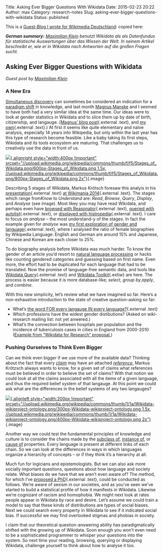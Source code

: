 Title: Asking Ever Bigger Questions With Wikidata
Date: 2015-02-23 20:22
Author: max
Category: research-notes
Slug: asking-ever-bigger-questions-with-wikidata
Status: published

This is a [Guest-Blog I wrote for Wikimedia Deutschland](http://blog.wikimedia.de/2015/02/16/asking-ever-bigger-questions-with-wikidata/): copied here:

***German summary:** [Maximilian Klein](http://en.wikipedia.org/wiki/User:Maximilianklein) benutzt Wikidata als als Datenfundus für statistische Auswertungen über das Wissen der Welt. In seinem Artikel beschreibt er, wie er in Wikidata nach Antworten auf die großen Fragen sucht.*

Asking Ever Bigger Questions with Wikidata
------------------------------------------

*Guest post by [Maximilian Klein](http://en.wikipedia.org/wiki/User:Maximilianklein)*

### A New Era

[Simultaneous discovery](https://www.wikidata.org/wiki/Q1645643 "Q1645643") can sometimes be considered an indication for a [paradigm shift](https://www.wikidata.org/wiki/Q689971 "Q689971") in knowledge, and last month [Magnus Manske](https://www.wikidata.org/wiki/Q13520818 "Q13520818") and I seemed to have both had a very similar idea at the same time. Our ideas were to look at gender statistics in Wikidata and to slice them up by date of birth, citizenship, and langauge. ([Magnus’ blog post](http://magnusmanske.de/wordpress/?p=250){.external .text}, and [my own](http://notconfusing.com/preliminary-results-from-wigi-the-wikipedia-gender-inequality-index/){.external .text}.) At first it seems like quite elementary and naïve analysis, especially 14 years into Wikipedia, but only within the last year has this type of research become feasible. Like a baby taking its first steps, Wikidata and its tools ecosystem are maturing. That challenges us to creatively use the data in front of us.


[![](https://upload.wikimedia.org/wikipedia/commons/thumb/f/f5/Stages_of_Wikidata.png/400px-Stages_of_Wikidata.png){.alignright style="width:400px !important" srcset="//upload.wikimedia.org/wikipedia/commons/thumb/f/f5/Stages_of_Wikidata.png/600px-Stages_of_Wikidata.png 1.5x, //upload.wikimedia.org/wikipedia/commons/thumb/f/f5/Stages_of_Wikidata.png/800px-Stages_of_Wikidata.png 2x"}](https://commons.wikimedia.org/wiki/File:Stages_of_Wikidata.png?uselang=de "Markus Krötzsch's 5 stages of Wikdiata"){.image}


Describing 5 stages of Wikidata, Markus Krötsch foresaw this analyis in his [presentation](http://korrekt.org/talks/2014/wikimania-wikidata.svg){.external .text} [at Wikimania 2014](http://new.livestream.com/wikimania/friday2014/videos/59350537){.external .text}. The stages which range from*Know* to *Understand* are: *Read*, *Browse*, *Query*, *Display*, and *Analyse* (see image). Most likey you may have read Wikidata, and perhaps even have [browsed with Reasonator](http://tools.wmflabs.org/reasonator/){.external .text}, [queried with autolist](http://tools.wmflabs.org/autolist/autolist1.html?){.external .text}, or [displayed with histropedia](http://www.histropedia.com/){.external .text}. I care to focus on *analyse* – the most understand-y of the stages. In fact the example given for *analyse* was [my first exploration of gender and language](http://notconfusing.com/sex-ratios-in-wikidata-part-iii/){.external .text}, where I analysed the ratio of female biographies by Wikipedia Language: English and German are around 15% and Japanese, Chinese and Korean are each closer to 25%.

To do biography analysis before Wikidata was much harder. To know the gender of an article you’d resort to [natural language processing](https://www.wikidata.org/wiki/Q30642 "Q30642") or hacks like counting gendered categories and guessing based on first name. Even more, the effort had to be duplicated for each language that had to be translated. Now the promise of language-free semantic data, and tools like [Wikidata Query](https://wdq.wmflabs.org/api_documentation.html){.external .text} and [Wikidata Toolkit](https://www.mediawiki.org/wiki/Wikidata_Toolkit "mw:Wikidata Toolkit"){.extiw} are here. The process is easier because it is more database-like; *select*, *group by*,*apply*, and *combine*.

With this new simplicity, let’s review what we have imagined so far. Here’s a non-exhaustive introduction to the state of creative question-asking so far:

-   What’s [the word FOR every langauge IN every language?](http://notconfusing.com/a-word-for-every-lanaguage-in-every-language/){.external .text}
-   Which professions have the widest gender distibutions? (Asked on wiki-research mailing list: not yet anwered.)
-   What’s the connection between hospitals per population and the incidence of tuberculosis cases in cities in England from 2000-2010 ([Example from “Wikidata for Research” proposal.](https://www.wikidata.org/wiki/Wikidata:WikiProject_Wikidata_for_research "Wikidata:WikiProject Wikidata for research"))

### Pushing Ourselves to Think Even Bigger

Can we think even bigger if we use more of the available data? Thinking about the fact that every [*claim*](https://www.wikidata.org/wiki/Wikidata:Glossary#Claims_and_statements "Wikidata:Glossary") may have an attached [*reference*](https://www.wikidata.org/wiki/Wikidata:Glossary#Reference "Wikidata:Glossary"), Markus Krötzsch always wants to know, for a given set of claims what references must be believed in order to believe the set of claims? With that notion we could look at all the claims associated with all the items of a given language, and thus the required belief system of that langauge. At this point we could ask what are the differences in the belief systems of any two langauges?


[![](https://upload.wikimedia.org/wikipedia/commons/thumb/1/1a/Wikidata-wikiproject-ontology.png/200px-Wikidata-wikiproject-ontology.png){.alignleft style="width:200px !important" srcset="//upload.wikimedia.org/wikipedia/commons/thumb/1/1a/Wikidata-wikiproject-ontology.png/300px-Wikidata-wikiproject-ontology.png 1.5x, //upload.wikimedia.org/wikipedia/commons/thumb/1/1a/Wikidata-wikiproject-ontology.png/400px-Wikidata-wikiproject-ontology.png 2x"}](https://commons.wikimedia.org/wiki/File:Wikidata-wikiproject-ontology.png?uselang=de "What are the fundamental principles of all of Wikidata?"){.image}

Another way we could test the fundamental principles of knowledge and culture is to consider the chains made by the [subclass of](https://www.wikidata.org/wiki/Property:P279 "Property:P279"), [instance of](https://www.wikidata.org/wiki/Property:P31 "Property:P31"), or [cause of](https://www.wikidata.org/wiki/Help:Modeling_causes "Help:Modeling causes") properties. Every language is present at different links of each chain. So we can look at the differences in ways in which languages organize a hierarchy of concepts – or if they think it’s a hierarchy at all.

Much fun for logicians and epistemologists. But we can also ask more socially important questions, questions about how language and society relate. What biases do we have that we aren’t even aware of? The method, for which I’ve [proposed a PhD](http://notconfusing.com/should-i-do-my-phd-in-the-open/#research){.external .text}, could be conducted as follows. We’re aware of sexism in our societies, and as you’ve seen we’ve started to build a statistical profile of how it manifests in Wikidata. Likewise we’re cognizant of racism and homophobia. We might next look at rates people appear in Wikidata by race and desire. Let’s assume we could train a model to say that these kinds of distributions are types of social biases. Next we could search every property in Wikidata to see if it indicated social bias. If successful we may find overlooked stigmas and phobias in society.

I claim that our theoretical question-answering ability has paradigmatically shifted with the growing up of Wikidata. Soon enough you won’t even need to be a sophisticated programmer to whisper your questions into the system. So next time your reading, browsing, querying or displaying Wikidata, challenge yourself to think about how to analyse it too.
